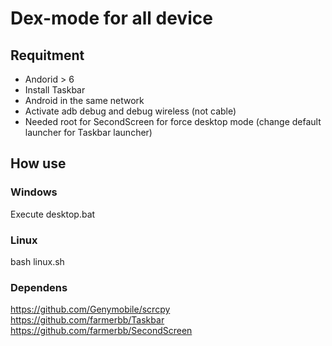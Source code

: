 # Dex-mode for all device

## Requitment
- Andorid > 6
- Install Taskbar
- Android in the same network
- Activate adb debug and debug wireless (not cable)
- Needed root for SecondScreen for force desktop mode (change default launcher for Taskbar launcher)

## How use

### Windows

Execute desktop.bat

### Linux

bash linux.sh

### Dependens
https://github.com/Genymobile/scrcpy
https://github.com/farmerbb/Taskbar
https://github.com/farmerbb/SecondScreen

